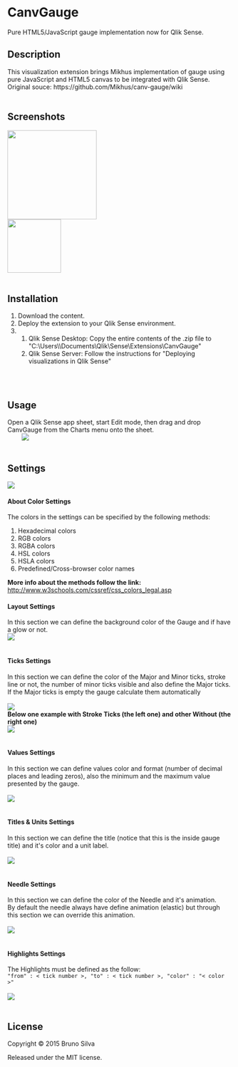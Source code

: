 # CanvGauge
Pure HTML5/JavaScript gauge implementation now for Qlik Sense.

<h2>Description</h2>
This visualization extension brings Mikhus implementation of gauge using pure JavaScript and HTML5 canvas to be integrated with Qlik Sense. 
Original souce: https://github.com/Mikhus/canv-gauge/wiki
<br/>
<br/>
<h2>Screenshots</h2>
<img src="https://raw.githubusercontent.com/CodingBSilva/CanvGauge/master/CanvGauge/preview.png" height="200" /><br/>
<img src="https://github.com/CodingBSilva/CanvGauge/blob/master/CanvGaugeImg2.PNG?raw=true" height="120" />
<!--<img src="https://github.com/CodingBSilva/CanvGauge/blob/master/CanvGaugeImg3.PNG?raw=true" height="120" />
<img src="https://github.com/CodingBSilva/CanvGauge/blob/master/CanvGaugeImg1.PNG?raw=true" height="120" />-->
<br/>
<br/>
<h2>Installation</h2>
<ol>
<li>Download the content.</li>
<li>Deploy the extension to your Qlik Sense environment.</li>

<li><ol>

  <li>Qlik Sense Desktop: Copy the entire contents of the .zip file to 
  "C:\Users\<UserName>\Documents\Qlik\Sense\Extensions\CanvGauge"</li>

  <li>Qlik Sense Server: Follow the instructions for "Deploying visualizations in Qlik Sense"
  
  </ol>
</li>
</ol>
<br/>
<br/>
<h2>Usage</h2>
Open a Qlik Sense app sheet, start Edit mode, then drag and drop CanvGauge from the Charts menu onto the sheet.<br/>
&nbsp;&nbsp;&nbsp;&nbsp;&nbsp;&nbsp;&nbsp;&nbsp;<img src="https://github.com/CodingBSilva/CanvGauge/blob/master/CanvGaugeButton.PNG?raw=true" />
<br/>
<br/>
<h2>Settings</h2>
<img src="https://github.com/CodingBSilva/CanvGauge/blob/master/CanvGaugeSettings.PNG?raw=true"/><br/>

<h4>About Color Settings</h4>
The colors in the settings can be specified by the following methods:
<ol>
<li>Hexadecimal colors</li>
<li>RGB colors</li>
<li>RGBA colors</li>
<li>HSL colors</li>
<li>HSLA colors</li>
<li>Predefined/Cross-browser color names</li>
</ol>
<b>More info about the methods follow the link:</b> <br/>
<a href="http://www.w3schools.com/cssref/css_colors_legal.asp">http://www.w3schools.com/cssref/css_colors_legal.asp</a>

<h4>Layout Settings</h4>
In this section we can define the background color of the Gauge and if have a glow or not.<br/>
<img src="https://github.com/CodingBSilva/CanvGauge/blob/master/CanvGaugeLayoutSettings.PNG?raw=true"/><br/><br/>

<h4>Ticks Settings</h4>
In this section we can define the color of the Major and Minor ticks, stroke line or not, the number of minor ticks visible
and also define the Major ticks.<br/>
If the Major ticks is empty the gauge calculate them automatically<br/><br/>
<img src="https://github.com/CodingBSilva/CanvGauge/blob/master/CanvGaugeTicksSettings.PNG?raw=true"/><br/>
<b>Below one example with Stroke Ticks (the left one) and other Without (the right one)</b><br/>
<img src="https://github.com/CodingBSilva/CanvGauge/blob/master/CanvGaugeStrokeSettings.PNG?raw=true"/><br/><br/>

<h4>Values Settings</h4>
In this section we can define values color and format (number of decimal places and leading zeros), also the minimum and the maximum value presented by the gauge.<br/><br/>
<img src="https://github.com/CodingBSilva/CanvGauge/blob/master/CanvGaugeValuesSettings.PNG?raw=true"/><br/><br/>

<h4>Titles & Units Settings</h4>
In this section we can define the title (notice that this is the inside gauge title) and it's color and a unit label.<br/><br/>
<img src="https://github.com/CodingBSilva/CanvGauge/blob/master/CanvGaugeTitlesSettings.PNG?raw=true"/><br/><br/>

<h4>Needle Settings</h4>
In this section we can define the color of the Needle and it's animation.<br/>
By default the needle always have define animation (elastic) but through this section we can override this animation.<br/><br/>
<img src="https://github.com/CodingBSilva/CanvGauge/blob/master/CanvGaugeNeedleSettings.PNG?raw=true"/><br/><br/>

<h4>Highlights Settings</h4>
The Highlights must be defined as the follow:<br/>
<code>"from" : < tick number >, "to" : < tick number >, "color" : "< color >"</code><br/><br/>
<img src="https://github.com/CodingBSilva/CanvGauge/blob/master/CanvGaugeHighlightSettings.PNG?raw=true"/><br/><br/>

<h2>License</h2>
Copyright © 2015 Bruno Silva

Released under the MIT license.
